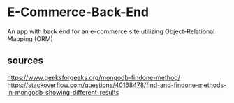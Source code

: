 # E-Commerce-Back-End
An app with back end for an e-commerce site utilizing Object-Relational Mapping (ORM)


## sources
https://www.geeksforgeeks.org/mongodb-findone-method/
https://stackoverflow.com/questions/40168478/find-and-findone-methods-in-mongodb-showing-different-results
